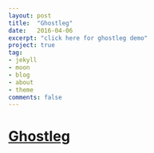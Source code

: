 ```yaml
---
layout: post
title:  "Ghostleg"
date:   2016-04-06
excerpt: "click here for ghostleg demo"
project: true
tag:
- jekyll 
- moon
- blog
- about
- theme
comments: false
---
```


# [Ghostleg](https://imhojang.github.io/imhome/ghostleg)